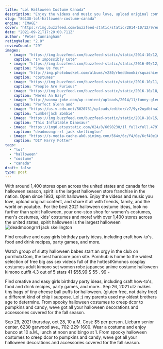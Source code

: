 ```yaml
---
title: "Lol Halloween Costume Canada"
description: "Enjoy the videos and music you love, upload original content, and share it all with friends, family, and the world on youtube."
slug: "86138-lol-halloween-costume-canada"
engine: "IMAGE"
cover: "https://img.buzzfeed.com/buzzfeed-static/static/2014-10/12/9/enhanced/webdr04/enhanced-13187-1413120322-1.jpg"
date: "2021-09-21T17:20:00.711Z"
author: "Peter Cunningham"
ratingValue: "2.8"
reviewCount: "29"
images:
  - image: "https://img.buzzfeed.com/buzzfeed-static/static/2014-10/12/9/enhanced/webdr04/enhanced-13187-1413120322-1.jpg"
    caption: "14 Impossibly Cute"
  - image: "https://img.buzzfeed.com/buzzfeed-static/static/2016-09/12/11/campaign_images/buzzfeed-prod-web13/whats-the-best-two-person-costume-youve-ever-had-2-16615-1473692621-4_dblbig.jpg"
    caption: "Show Us Your"
  - image: "http://img.photobucket.com/albums/v280/rheddmonki/squashies/supahsquash.jpg"
    caption: "costumes"
  - image: "https://img.buzzfeed.com/buzzfeed-static/static/2016-10/11/10/campaign_images/buzzfeed-prod-fastlane02/people-are-furious-about-this-kim-kardashian-bein-2-10038-1476197965-0_dblbig.jpg"
    caption: "People Are Furious"
  - image: "https://img.buzzfeed.com/buzzfeed-static/static/2016-10/18/16/campaign_images/buzzfeed-prod-fastlane03/heres-an-easy-eevee-costume-anyone-can-make-2-18897-1476821585-10_dblbig.jpg"
    caption: "Heres An Easy"
  - image: "http://wanna-joke.com/wp-content/uploads/2014/11/funny-glenn-maggie-cosplay.jpg"
    caption: "Perfect Glenn and"
  - image: "https://us.v-cdn.net/5020761/uploads/editor/z7/9yr2uydbtna2.jpg"
    caption: "Lumberjack Zombie"
  - image: "https://img.buzzfeed.com/buzzfeed-static/static/2018-10/15/16/enhanced/buzzfeed-prod-web-04/original-16354-1539636459-5.png?crop=1200:628;0,0%26downsize=1250:*"
    caption: "This Inflatable Dinosaur"
  - image: "https://img0.etsystatic.com/024/0/6098230/il_fullxfull.479759678_ne8q.jpg"
    caption: "deadmoongrrrl jack skellington"
  - image: "https://s-media-cache-ak0.pinimg.com/564x/6c/f4/0e/6cf40e10ab3222c9b14c6232fe773d0c.jpg"
    caption: "DIY Harry Potter"
tags:
  - "lol"
  - "halloween"
  - "costume"
  - "canada"
draft: false
type: post
---
```


With around 1,400 stores open across the united states and canada for the halloween season, spirit is the largest halloween store franchise in the nation. Open since 1983, spirit halloween. Enjoy the videos and music you love, upload original content, and share it all with friends, family, and the world on youtube.. For the best 2021 halloween costume ideas, look no further than spirit halloween, your one-stop shop for women's costumes, men's costumes, kids' costumes and more! with over 1,400 stores across the united states, spirit halloween is the largest halloween
![deadmoongrrrl jack skellington](https://img0.etsystatic.com/024/0/6098230/il_fullxfull.479759678_ne8q.jpg "deadmoongrrrl jack skellington")

Find creative and easy girls birthday party ideas, including craft how-to&#39;s, food and drink recipes, party games, and more.
<!--inArticleAds-->

<!--galleryOne-->

Watch group of slutty halloween babes start an orgy in the club on pornhub.Com, the best hardcore porn site. Pornhub is home to the widest selection of free big ass sex videos full of the hottestKimonos cosplay costumes adult kimono set women robe japanese anime costume halloween kimono outfit 4.3 out of 5 stars 41 $55.99 $ 55 . 99 -
<!--inArticleAds-->

<!--galleryTwo-->

Find creative and easy girls birthday party ideas, including craft how-to's, food and drink recipes, party games, and more.. Sep 26, 2021 utz makes tiny bags of tiny cheese ball puffs for halloween. (gluten free, not dairy free) a different kind of chip i suppose. Lol ;) my parents used my oldest brothers age to determine. From spooky halloween costumes to creep dcor to pumpkins and candy, weve got all your halloween decorations and accessories covered for the fall season.
<!--galleryThree-->

Sep 29, 2021 thursday, oct 28, 10 a.M. Cost: $5 per person. Lieburn senior center, 6230 garwood ave., 702-229-1600. Wear a costume and enjoy bunco at 10 a.M., lunch at noon and bingo at 1. From spooky halloween costumes to creep dcor to pumpkins and candy, weve got all your halloween decorations and accessories covered for the fall season.